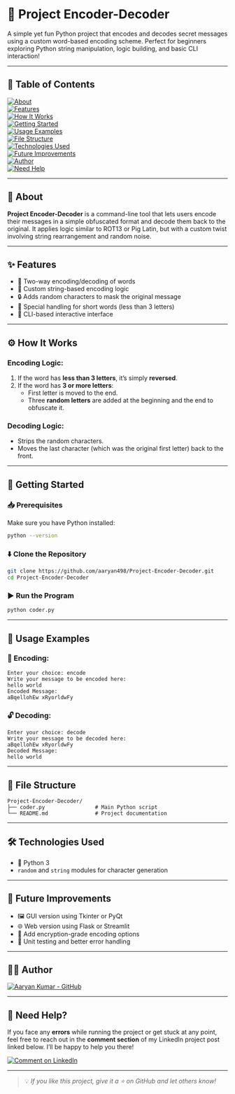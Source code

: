 # 🔐 Project Encoder-Decoder

A simple yet fun Python project that encodes and decodes secret messages using a custom word-based encoding scheme. Perfect for beginners exploring Python string manipulation, logic building, and basic CLI interaction!

---

## 📌 Table of Contents

[![About](https://img.shields.io/badge/📖-About-blue?style=for-the-badge)](#-about)  
[![Features](https://img.shields.io/badge/✨-Features-green?style=for-the-badge)](#-features)  
[![How It Works](https://img.shields.io/badge/⚙️-How_It_Works-orange?style=for-the-badge)](#️-how-it-works)  
[![Getting Started](https://img.shields.io/badge/🚀-Getting_Started-yellow?style=for-the-badge)](#-getting-started)  
[![Usage Examples](https://img.shields.io/badge/🧪-Usage_Examples-purple?style=for-the-badge)](#-usage-examples)  
[![File Structure](https://img.shields.io/badge/📂-File_Structure-lightgrey?style=for-the-badge)](#-file-structure)  
[![Technologies Used](https://img.shields.io/badge/🛠️-Technologies_Used-brightgreen?style=for-the-badge)](#️-technologies-used)  
[![Future Improvements](https://img.shields.io/badge/📝-Future_Improvements-blueviolet?style=for-the-badge)](#-future-improvements)  
[![Author](https://img.shields.io/badge/🙋‍♂️-Author-ff69b4?style=for-the-badge)](#-author)  
[![Need Help](https://img.shields.io/badge/💬-Need_Help-cyan?style=for-the-badge)](#-need-help)

---

## 📖 About

**Project Encoder-Decoder** is a command-line tool that lets users encode their messages in a simple obfuscated format and decode them back to the original. It applies logic similar to ROT13 or Pig Latin, but with a custom twist involving string rearrangement and random noise.

---

## ✨ Features

- 🔁 Two-way encoding/decoding of words  
- 🧠 Custom string-based encoding logic  
- 🔒 Adds random characters to mask the original message  
- 📏 Special handling for short words (less than 3 letters)  
- 🧪 CLI-based interactive interface  

---

## ⚙️ How It Works

### Encoding Logic:
1. If the word has **less than 3 letters**, it’s simply **reversed**.
2. If the word has **3 or more letters**:
   - First letter is moved to the end.
   - Three **random letters** are added at the beginning and the end to obfuscate it.

### Decoding Logic:
- Strips the random characters.
- Moves the last character (which was the original first letter) back to the front.

---

## 🚀 Getting Started

### 📥 Prerequisites
Make sure you have Python installed:

```bash
python --version
```

### ⬇️ Clone the Repository

```bash
git clone https://github.com/aaryan498/Project-Encoder-Decoder.git
cd Project-Encoder-Decoder
```

### ▶️ Run the Program

```bash
python coder.py
```

---

## 🧪 Usage Examples

### 🧬 Encoding:
```
Enter your choice: encode
Write your message to be encoded here:
hello world
Encoded Message:
aBqellohEw xRyorldwFy
```

### 🔓 Decoding:
```
Enter your choice: decode
Write your message to be decoded here:
aBqellohEw xRyorldwFy
Decoded Message:
hello world
```

---

## 📂 File Structure

```
Project-Encoder-Decoder/
├── coder.py                # Main Python script
└── README.md               # Project documentation
```

---

## 🛠️ Technologies Used

- 🐍 Python 3
- `random` and `string` modules for character generation

---

## 📝 Future Improvements

- 🖼️ GUI version using Tkinter or PyQt  
- 🌐 Web version using Flask or Streamlit  
- 🔐 Add encryption-grade encoding options  
- 🧪 Unit testing and better error handling  

---

## 🙋‍♂️ Author

[![Aaryan Kumar - GitHub](https://img.shields.io/badge/GitHub-aaryan498-181717?logo=github&style=for-the-badge)](https://github.com/aaryan498)

---

## 💬 Need Help?

If you face any **errors** while running the project or get stuck at any point, feel free to reach out in the **comment section** of my LinkedIn project post linked below. I’ll be happy to help you there!

[![Comment on LinkedIn](https://img.shields.io/badge/💬%20Ask%20on%20LinkedIn-blue?logo=linkedin&style=for-the-badge)](https://www.linkedin.com/posts/aaryan-kumar-ai-498-coder_python-opensource-beginnerprojects-activity-7355539933119344640-s_ET?utm_source=share&utm_medium=member_android&rcm=ACoAAFxqlpgBiTnkrCNekCuz5lwACzH6vXUUKvA)

---

> 💡 *If you like this project, give it a ⭐ on GitHub and let others know!*

